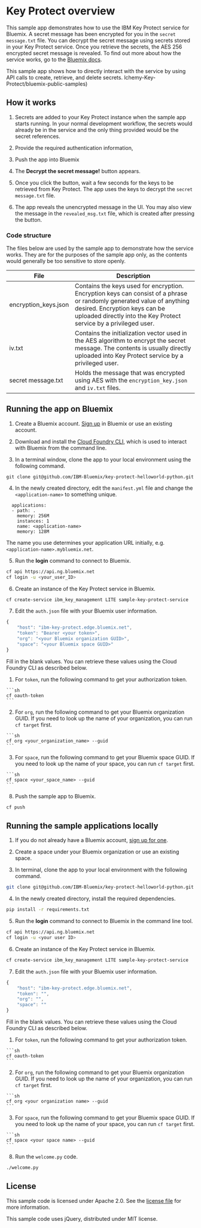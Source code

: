 # Key Protect overview

This sample app demonstrates how to use the IBM Key Protect service for Bluemix. A secret message has been encrypted for you in the `secret message.txt` file. You can decrypt the secret message using secrets stored in your Key Protect service. Once you retrieve the secrets, the AES 256 encrypted secret message is revealed. To find out more about how the service works, go to the [Bluemix docs](https://console.ng.bluemix.net/docs/services/keymgmt/index.html).

This sample app shows how to directly interact with the service by using API calls to create, retrieve, and delete secrets. lchemy-Key-Protect/bluemix-public-samples)

## How it works

1.  Secrets are added to your Key Protect instance when the sample app starts running. In your normal development workflow, the secrets would already be in the service and the only thing provided would be the secret references.

2.  Provide the required authentication information, 

3.  Push the app into Bluemix

4.  The **Decrypt the secret message!** button appears.

5.  Once you click the button, wait a few seconds for the keys to be retrieved from Key Protect.  The app uses the keys to decrypt the `secret message.txt` file.

6.  The app reveals the unencrypted message in the UI.  You may also view the message in the `revealed_msg.txt` file, which is created after pressing the button.

### Code structure
The files below are used by the sample app to demonstrate how the service works. They are for the purposes of the sample app only, as the contents would generally be too sensitive to store openly.

| File | Description |
|------|--------|
| encryption_keys.json | Contains the keys used for encryption. Encryption keys can consist of a phrase or randomly generated value of anything desired. Encryption keys can be uploaded directly into the Key Protect service by a privileged user.|
| iv.txt | Contains the initialization vector used in the AES algorithm to encrypt the secret message. The contents is usually directly uploaded into Key Protect service by a privileged user. |
| secret message.txt | Holds the message that was encrypted using AES with the `encryption_key.json` and `iv.txt` files. |


## Running the app on Bluemix
1. Create a Bluemix account. [Sign up][bluemix_signup_url] in Bluemix or use an existing account.

2. Download and install the [Cloud Foundry CLI][cloud_foundry], which is used to interact with Bluemix from the command line.

3. In a terminal window, clone the app to your local environment using the following command.

  ```
  git clone git@github.com/IBM-Bluemix/key-protect-helloworld-python.git
  ```


4. In the newly created directory, edit the `manifest.yml` file and change the `<application-name>` to something unique.

  ```none
    applications:
    - path: .
      memory: 256M
      instances: 1
      name: <application-name>
      memory: 128M
  ```
  The name you use determines your application URL initially, e.g. `<application-name>.mybluemix.net`.

5. Run the **login** command to connect to Bluemix.
  ```sh
  cf api https://api.ng.bluemix.net
  cf login -u <your_user_ID>
  ```

6. Create an instance of the Key Protect service in Bluemix.

  ```sh
  cf create-service ibm_key_management LITE sample-key-protect-service
  ```

7. Edit the `auth.json` file with your Bluemix user information.

  ```javascript
  {
      "host": "ibm-key-protect.edge.bluemix.net",
      "token": "Bearer <your token>",
      "org": "<your Bluemix organization GUID>",
      "space": "<your Bluemix space GUID>"
  }
  ```

  Fill in the blank values. You can retrieve these values using the Cloud Foundry CLI as described below.

  1. For `token`, run the following command to get your authorization token.

    ```sh
    cf oauth-token
    ```

  2. For `org`, run the following command to get your Bluemix organization GUID. If you need to look up the name of your organization, you can run `cf target` first.

    ```sh
    cf org <your_organization_name> --guid
    ```

  3. For `space`, run the following command to get your Bluemix space GUID. If you need to look up the name of your space, you can run `cf target` first.

    ```sh
    cf space <your_space_name> --guid
    ```

8. Push the sample app to Bluemix.

  ```sh
  cf push
  ```

## Running the sample applications locally

1. If you do not already have a Bluemix account, [sign up for one][bluemix_signup_url].

2. Create a space under your Bluemix organization or use an existing space.

3. In terminal, clone the app to your local environment with the following command.

  ```sh
  git clone git@github.com/IBM-Bluemix/key-protect-helloworld-python.git (should be replaced by bluemix repo)
  ```

4. In the newly created directory, install the required dependencies.

  ```sh
  pip install -r requirements.txt
  ```

5. Run the **login** command to connect to Bluemix in the command line tool.

  ```sh
  cf api https://api.ng.bluemix.net
  cf login -u <your user ID>
  ```

6. Create an instance of the Key Protect service in Bluemix.

  ```sh
  cf create-service ibm_key_management LITE sample-key-protect-service
  ```

7. Edit the `auth.json` file with your Bluemix user information.

  ```javascript
  {
      "host": "ibm-key-protect.edge.bluemix.net",
      "token": "",
      "org": "",
      "space": ""
  }
  ```

  Fill in the blank values. You can retrieve these values using the Cloud Foundry CLI as described below.

  1. For `token`, run the following command to get your authorization token.

    ```sh
    cf oauth-token
    ```

  2. For `org`, run the following command to get your Bluemix organization GUID. If you need to look up the name of your organization, you can run `cf target` first.

    ```sh
    cf org <your organization name> --guid
    ```

  3. For `space`, run the following command to get your Bluemix space GUID. If you need to look up the name of your space, you can run `cf target` first.

    ```sh
    cf space <your space name> --guid
    ```

8. Run the `welcome.py` code.

  ```sh
  ./welcome.py
  ```
[cloud_foundry]:https://github.com/cloudfoundry/cli

[bluemix_signup_url]: https://console.ng.bluemix.net/registration/

## License

  This sample code is licensed under Apache 2.0. See the [license file](LICENSE.txt) for more information.

  This sample code uses jQuery, distributed under MIT license.
